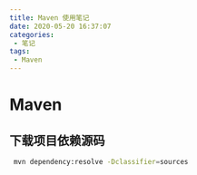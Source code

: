 ```yaml
---
title: Maven 使用笔记
date: 2020-05-20 16:37:07
categories:
 - 笔记
tags:
 - Maven
---
```


# Maven

## 下载项目依赖源码

``` sh
 mvn dependency:resolve -Dclassifier=sources
```
